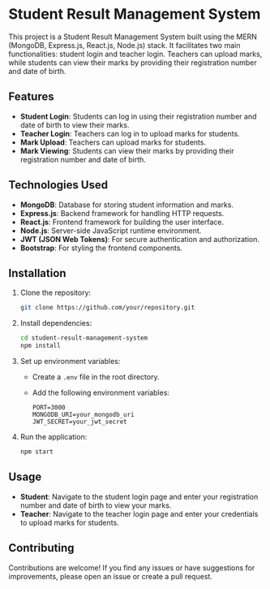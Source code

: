# Student Result Management System

This project is a Student Result Management System built using the MERN (MongoDB, Express.js, React.js, Node.js) stack. It facilitates two main functionalities: student login and teacher login. Teachers can upload marks, while students can view their marks by providing their registration number and date of birth.

## Features

- **Student Login**: Students can log in using their registration number and date of birth to view their marks.
- **Teacher Login**: Teachers can log in to upload marks for students.
- **Mark Upload**: Teachers can upload marks for students.
- **Mark Viewing**: Students can view their marks by providing their registration number and date of birth.

## Technologies Used

- **MongoDB**: Database for storing student information and marks.
- **Express.js**: Backend framework for handling HTTP requests.
- **React.js**: Frontend framework for building the user interface.
- **Node.js**: Server-side JavaScript runtime environment.
- **JWT (JSON Web Tokens)**: For secure authentication and authorization.
- **Bootstrap**: For styling the frontend components.

## Installation

1. Clone the repository:

   ```bash
   git clone https://github.com/your/repository.git
   ```

2. Install dependencies:

   ```bash
   cd student-result-management-system
   npm install
   ```

3. Set up environment variables:

   - Create a `.env` file in the root directory.
   - Add the following environment variables:

     ```plaintext
     PORT=3000
     MONGODB_URI=your_mongodb_uri
     JWT_SECRET=your_jwt_secret
     ```

4. Run the application:

   ```bash
   npm start
   ```

## Usage

- **Student**: Navigate to the student login page and enter your registration number and date of birth to view your marks.
- **Teacher**: Navigate to the teacher login page and enter your credentials to upload marks for students.

## Contributing

Contributions are welcome! If you find any issues or have suggestions for improvements, please open an issue or create a pull request.


